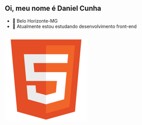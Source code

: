 ## Oi, meu nome é Daniel Cunha
- 📍 Belo Horizonte-MG
- 🌱 Atualmente estou estudando desenvolvimento front-end

##

<img align="center" alt="daniel-html" heigth="30" largura="40" src="https://raw.githubusercontent.com/devicons/devicon/master/icons/html5/html5-original.svg">
